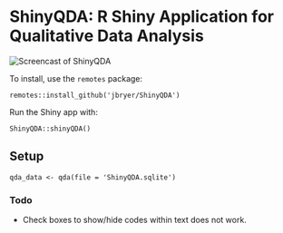 # ShinyQDA: R Shiny Application for Qualitative Data Analysis


![Screencast of ShinyQDA](ShinyQDA_screencast.gif)

To install, use the `remotes` package:

```
remotes::install_github('jbryer/ShinyQDA')
```

Run the Shiny app with:

```
ShinyQDA::shinyQDA()
```

## Setup

```
qda_data <- qda(file = 'ShinyQDA.sqlite')
```


### Todo

* Check boxes to show/hide codes within text does not work.

